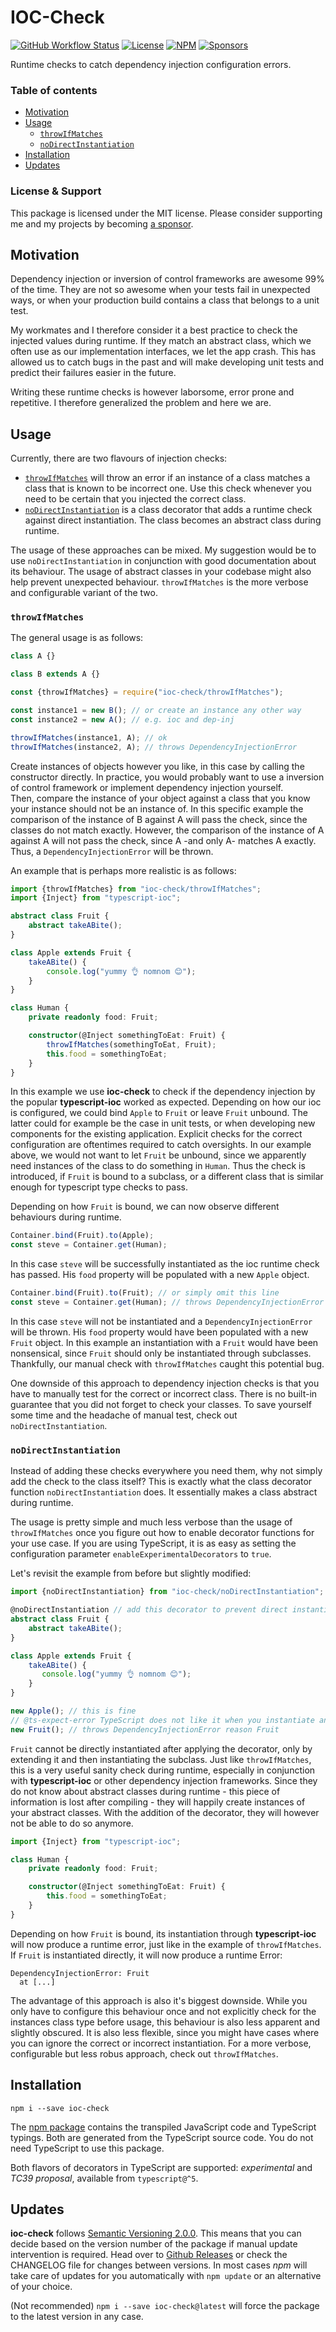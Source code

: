 # IOC-Check

[![GitHub Workflow Status](https://img.shields.io/github/workflow/status/miladiir/ioc-check-ts/Node.js%20CI)](https://github.com/Miladiir/ioc-check-ts/actions/workflows/node.js.yml?query=branch%3Amain) [![License](https://img.shields.io/npm/l/ioc-check)](https://github.com/Miladiir/ioc-check-ts/blob/main/LICENSE) [![NPM](https://img.shields.io/npm/v/ioc-check)](https://www.npmjs.com/package/ioc-check) [![Sponsors](https://img.shields.io/github/sponsors/Miladiir)](https://github.com/sponsors/Miladiir)

Runtime checks to catch dependency injection configuration errors.

### Table of contents
- [Motivation](#motivation)
- [Usage](#usage)
    + [`throwIfMatches`](#throwifmatches)
    + [`noDirectInstantiation`](#nodirectinstantiation)
- [Installation](#installation)
- [Updates](#updates)

### License & Support

This package is licensed under the MIT license.
Please consider supporting me and my projects by becoming [a sponsor](https://github.com/sponsors/Miladiir).

## Motivation

Dependency injection or inversion of control frameworks are awesome 99% of the time.
They are not so awesome when your tests fail in unexpected ways, or when your production build contains a class that belongs to a unit test.

My workmates and I therefore consider it a best practice to check the injected values during runtime.
If they match an abstract class, which we often use as our implementation interfaces, we let the app crash.
This has allowed us to catch bugs in the past and will make developing unit tests and predict their failures easier in the future.

Writing these runtime checks is however laborsome, error prone and repetitive.
I therefore generalized the problem and here we are.

## Usage

Currently, there are two flavours of injection checks:
 - [`throwIfMatches`](#throwifmatches) will throw an error if an instance of a class matches a class that is known to be incorrect one. Use this check whenever you need to be certain that you injected the correct class.
 - [`noDirectInstantiation`](#nodirectinstantiation) is a class decorator that adds a runtime check against direct instantiation. The class becomes an abstract class during runtime.

The usage of these approaches can be mixed.
My suggestion would be to use `noDirectInstantiation` in conjunction with good documentation about its behaviour. The usage of abstract classes in your codebase might also help prevent unexpected behaviour.
`throwIfMatches` is the more verbose and configurable variant of the two.

### `throwIfMatches`
The general usage is as follows:

```javascript
class A {}

class B extends A {}

const {throwIfMatches} = require("ioc-check/throwIfMatches");

const instance1 = new B(); // or create an instance any other way
const instance2 = new A(); // e.g. ioc and dep-inj

throwIfMatches(instance1, A); // ok
throwIfMatches(instance2, A); // throws DependencyInjectionError
```

Create instances of objects however you like, in this case by calling the constructor directly. In practice, you would
probably want to use a inversion of control framework or implement dependency injection yourself. <br>
Then, compare the instance of your object against a class that you know your instance should not be an instance of. In
this specific example the comparison of the instance of B against A will pass the check, since the classes do not match
exactly. However, the comparison of the instance of A against A will not pass the check, since A -and only A- matches A
exactly. Thus, a `DependencyInjectionError` will be thrown.

An example that is perhaps more realistic is as follows:

```typescript
import {throwIfMatches} from "ioc-check/throwIfMatches";
import {Inject} from "typescript-ioc";

abstract class Fruit {
    abstract takeABite();
}

class Apple extends Fruit {
    takeABite() {
        console.log("yummy 👌 nomnom 😊");
    }
}

class Human {
    private readonly food: Fruit;

    constructor(@Inject somethingToEat: Fruit) {
        throwIfMatches(somethingToEat, Fruit);
        this.food = somethingToEat;
    }
}
```

In this example we use **ioc-check** to check if the dependency injection by the popular **typescript-ioc** worked as
expected. Depending on how our ioc is configured, we could bind `Apple` to `Fruit` or leave `Fruit` unbound. The latter
could for example be the case in unit tests, or when developing new components for the existing application. Explicit
checks for the correct configuration are oftentimes required to catch oversights. In our example above, we would not
want to let `Fruit` be unbound, since we apparently need instances of the class to do something in `Human`. Thus the
check is introduced, if `Fruit` is bound to a subclass, or a different class that is similar enough for typescript type
checks to pass.

Depending on how `Fruit` is bound, we can now observe different behaviours during runtime.

```typescript
Container.bind(Fruit).to(Apple);
const steve = Container.get(Human);
```

In this case `steve` will be successfully instantiated as the ioc runtime check has passed. His `food` property will be
populated with a new `Apple` object.

```typescript
Container.bind(Fruit).to(Fruit); // or simply omit this line
const steve = Container.get(Human); // throws DependencyInjectionError reason Fruit
```

In this case `steve` will not be instantiated and a `DependencyInjectionError` will be thrown. His `food` property would
have been populated with a new `Fruit` object. In this example an instantiation with a `Fruit` would have been
nonsensical, since `Fruit` should only be instantiated through subclasses. Thankfully, our manual check
with `throwIfMatches` caught this potential bug.

One downside of this approach to dependency injection checks is that you have to manually test for the correct or
incorrect class. There is no built-in guarantee that you did not forget to check your classes.
To save yourself some time and the headache of manual test, check out `noDirectInstantiation`.

### `noDirectInstantiation`

Instead of adding these checks everywhere you need them, why not simply add the check to the class itself?
This is exactly what the class decorator function `noDirectInstantiation` does.
It essentially makes a class abstract during runtime.

The usage is pretty simple and much less verbose than the usage of `throwIfMatches` once you figure out how to enable 
decorator functions for your use case.
If you are using TypeScript, it is as easy as setting the configuration parameter `enableExperimentalDecorators` to `true`.

Let's revisit the example from before but slightly modified:
```typescript
import {noDirectInstantiation} from "ioc-check/noDirectInstantiation";

@noDirectInstantiation // add this decorator to prevent direct instantiation
abstract class Fruit {
    abstract takeABite();
}

class Apple extends Fruit {
    takeABite() {
       console.log("yummy 👌 nomnom 😊"); 
    }
}

new Apple(); // this is fine
// @ts-expect-error TypeScript does not like it when you instantiate an abstract class
new Fruit(); // throws DependencyInjectionError reason Fruit
```

`Fruit` cannot be directly instantiated after applying the decorator, only by extending it and then instantiating
the subclass.
Just like `throwIfMatches`, this is a very useful sanity check during runtime, especially in conjunction with
**typescript-ioc** or other dependency injection frameworks.
Since they do not know about abstract classes during runtime - this piece of information is lost after compiling - they
will happily create instances of your abstract classes.
With the addition of the decorator, they will however not be able to do so anymore.

```typescript
import {Inject} from "typescript-ioc";

class Human {
    private readonly food: Fruit;

    constructor(@Inject somethingToEat: Fruit) {
        this.food = somethingToEat;
    }
}
```

Depending on how `Fruit` is bound, its instantiation through **typescript-ioc** will now produce a runtime error, just
like in the example of `throwIfMatches`.
If `Fruit` is instantiated directly, it will now produce a runtime Error:

```
DependencyInjectionError: Fruit
  at [...]
```

The advantage of this approach is also it's biggest downside.
While you only have to configure this behaviour once and not explicitly check for the instances class type before usage,
this behaviour is also less apparent and slightly obscured.
It is also less flexible, since you might have cases where you can ignore the correct or incorrect instantiation.
For a more verbose, configurable but less robus approach, check out `throwIfMatches`.

## Installation

`npm i --save ioc-check`

The [npm package](https://www.npmjs.com/package/ioc-check) contains the transpiled JavaScript code and TypeScript typings.
Both are generated from the TypeScript source code.
You do not need TypeScript to use this package.

Both flavors of decorators in TypeScript are supported: *experimental* and *TC39 proposal*, available from `typescript@^5`.

## Updates

**ioc-check** follows [Semantic Versioning 2.0.0](https://semver.org/#semantic-versioning-200).
This means that you can decide based on the version number of the package if manual update intervention is required.
Head over to [Github Releases](https://github.com/Miladiir/ioc-check-ts/releases) or check the CHANGELOG file for
changes between versions.
In most cases *npm* will take care of updates for you automatically with `npm update` or an alternative of your choice.

(Not recommended)
`npm i --save ioc-check@latest` will force the package to the latest version in any case.
